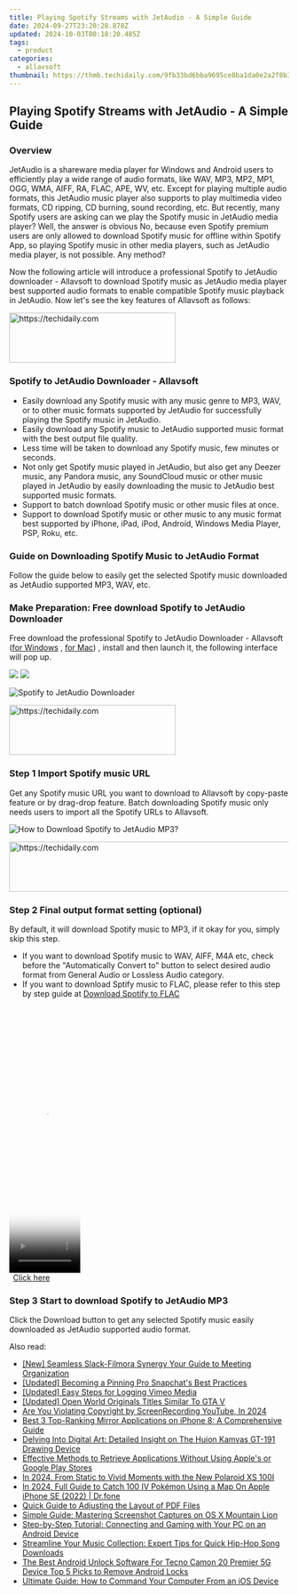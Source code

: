 ```yaml
---
title: Playing Spotify Streams with JetAudio - A Simple Guide
date: 2024-09-27T23:20:28.878Z
updated: 2024-10-03T00:18:20.485Z
tags:
  - product
categories:
  - allavsoft
thumbnail: https://thmb.techidaily.com/9fb33bd6bba9695ce8ba1da0e2a2f8b35a76e62cf2e1d56812a41fc12ff7dc0c.jpg
---
```


## Playing Spotify Streams with JetAudio - A Simple Guide

### Overview

JetAudio is a shareware media player for Windows and Android users to efficiently play a wide range of audio formats, like WAV, MP3, MP2, MP1, OGG, WMA, AIFF, RA, FLAC, APE, WV, etc. Except for playing multiple audio formats, this JetAudio music player also supports to play multimedia video formats, CD ripping, CD burning, sound recording, etc. But recently, many Spotify users are asking can we play the Spotify music in JetAudio media player? Well, the answer is obvious No, because even Spotify premium users are only allowed to download Spotify music for offline within Spotify App, so playing Spotify music in other media players, such as JetAudio media player, is not possible. Any method?

Now the following article will introduce a professional Spotify to JetAudio downloader - Allavsoft to download Spotify music as JetAudio media player best supported audio formats to enable compatible Spotify music playback in JetAudio. Now let's see the key features of Allavsoft as follows:

<!-- affiliate ads begin -->
<a href="https://aligracehair.sjv.io/c/5597632/2016143/19272" target="_top" id="2016143">
  <img src="//a.impactradius-go.com/display-ad/19272-2016143" border="0" alt="https://techidaily.com" width="300" height="90"/>
</a>
<img height="0" width="0" src="https://aligracehair.sjv.io/i/5597632/2016143/19272" style="position:absolute;visibility:hidden;" border="0" />
<!-- affiliate ads end -->

### Spotify to JetAudio Downloader - Allavsoft

* Easily download any Spotify music with any music genre to MP3, WAV, or to other music formats supported by JetAudio for successfully playing the Spotify music in JetAudio.
* Easily download any Spotify music to JetAudio supported music format with the best output file quality.
* Less time will be taken to download any Spotify music, few minutes or seconds.
* Not only get Spotify music played in JetAudio, but also get any Deezer music, any Pandora music, any SoundCloud music or other music played in JetAudio by easily downloading the music to JetAudio best supported music formats.
* Support to batch download Spotify music or other music files at once.
* Support to download Spotify music or other music to any music format best supported by iPhone, iPad, iPod, Android, Windows Media Player, PSP, Roku, etc.

### Guide on Downloading Spotify Music to JetAudio Format

Follow the guide below to easily get the selected Spotify music downloaded as JetAudio supported MP3, WAV, etc.

### Make Preparation: Free download Spotify to JetAudio Downloader

Free download the professional Spotify to JetAudio Downloader - Allavsoft ([for Windows](https://tools.techidaily.com/allavsoft/products/) , [for Mac](https://tools.techidaily.com/allavsoft/products/)) , install and then launch it, the following interface will pop up.

[![](https://www.allavsoft.com/how-to/../images/how-to/free-download-win.jpg)](https://tools.techidaily.com/allavsoft/products/) [![](https://www.allavsoft.com/how-to/../images/how-to/free-download-mac.jpg)](https://tools.techidaily.com/allavsoft/products/)

![Spotify to JetAudio Downloader](https://www.allavsoft.com/how-to/../images/allavsoft/screen-shot-600.jpg)

<!-- affiliate ads begin -->
<a href="https://aligracehair.sjv.io/c/5597632/1934254/19272" target="_top" id="1934254">
  <img src="//a.impactradius-go.com/display-ad/19272-1934254" border="0" alt="https://techidaily.com" width="300" height="90"/>
</a>
<img height="0" width="0" src="https://aligracehair.sjv.io/i/5597632/1934254/19272" style="position:absolute;visibility:hidden;" border="0" />
<!-- affiliate ads end -->

### Step 1 Import Spotify music URL

Get any Spotify music URL you want to download to Allavsoft by copy-paste feature or by drag-drop feature. Batch downloading Spotify music only needs users to import all the Spotify URLs to Allavsoft.

![How to Download Spotify to JetAudio MP3?](https://www.allavsoft.com/how-to/../images/how-to/download-rtmp-video/download-rtmp-video.jpg)

<!-- affiliate ads begin -->
<a href="https://ephamedtechinc.pxf.io/c/5597632/2137220/26400" target="_top" id="2137220">
  <img src="//a.impactradius-go.com/display-ad/26400-2137220" border="0" alt="https://techidaily.com" width="728" height="90"/>
</a>
<img height="0" width="0" src="https://ephamedtechinc.pxf.io/i/5597632/2137220/26400" style="position:absolute;visibility:hidden;" border="0" />
<!-- affiliate ads end -->

### Step 2 Final output format setting (optional)

By default, it will download Spotify music to MP3, if it okay for you, simply skip this step.

* If you want to download Spotify music to WAV, AIFF, M4A etc, check before the "Automatically Convert to" button to select desired audio format from General Audio or Lossless Audio category.
* If you want to download Sptify music to FLAC, please refer to this step by step guide at [Download Spotify to FLAC](https://tools.techidaily.com/allavsoft/products/)

<!-- affiliate ads begin -->
<span id="1975636">
					<video width="128" height="480" style="cursor:pointer"
           poster="//a.impactradius-go.com/display-clicktoplayimage/1975636.png"
           onclick="if(!this.playClicked){this.play();this.setAttribute('controls',true);this.playClicked=true;}">
	   <source src="//a.impactradius-go.com/display-ad/22993-1975636">
	   <img src="//a.impactradius-go.com/display-clicktoplayimage/1975636.png" style="border: none; height: 100%; width: 100%; object-fit: contain">
	</video>
	<div style="width:80px;text-align:center"><a href="javascript:window.open(decodeURIComponent('https%3A%2F%2Fhomestyler.sjv.io%2Fc%2F5597632%2F1975636%2F22993'), '_blank');void(0);">Click here</a></div>
</span>
<img height="0" width="0" src="https://imp.pxf.io/i/5597632/1975636/22993" style="position:absolute;visibility:hidden;" border="0" />
<!-- affiliate ads end -->

### Step 3 Start to download Spotify to JetAudio MP3

Click the Download button to get any selected Spotify music easily downloaded as JetAudio supported audio format.

<ins class="adsbygoogle"
     style="display:block"
     data-ad-format="autorelaxed"
     data-ad-client="ca-pub-7571918770474297"
     data-ad-slot="1223367746"></ins>

<ins class="adsbygoogle"
     style="display:block"
     data-ad-client="ca-pub-7571918770474297"
     data-ad-slot="8358498916"
     data-ad-format="auto"
     data-full-width-responsive="true"></ins>

<span class="atpl-alsoreadstyle">Also read:</span>
<div><ul>
<li><a href="https://video-screen-grab.techidaily.com/new-seamless-slack-filmora-synergy-your-guide-to-meeting-organization/"><u>[New] Seamless Slack-Filmora Synergy Your Guide to Meeting Organization</u></a></li>
<li><a href="https://snapchat-videos.techidaily.com/updated-becoming-a-pinning-pro-snapchats-best-practices/"><u>[Updated] Becoming a Pinning Pro Snapchat's Best Practices</u></a></li>
<li><a href="https://visual-screen-recording.techidaily.com/updated-easy-steps-for-logging-vimeo-media/"><u>[Updated] Easy Steps for Logging Vimeo Media</u></a></li>
<li><a href="https://screen-sharing-recording.techidaily.com/updated-open-world-originals-titles-similar-to-gta-v/"><u>[Updated] Open World Originals Titles Similar To GTA V</u></a></li>
<li><a href="https://youtube-zero.techidaily.com/ou-violating-copyright-by-screenrecording-youtube-in-2024/"><u>Are You Violating Copyright by ScreenRecording YouTube, In 2024</u></a></li>
<li><a href="https://win-help.techidaily.com/best-3-top-ranking-mirror-applications-on-iphone-8-a-comprehensive-guide/"><u>Best 3 Top-Ranking Mirror Applications on iPhone 8: A Comprehensive Guide</u></a></li>
<li><a href="https://buynow-info.techidaily.com/delving-into-digital-art-detailed-insight-on-the-huion-kamvas-gt-191-drawing-device/"><u>Delving Into Digital Art: Detailed Insight on The Huion Kamvas GT-191 Drawing Device</u></a></li>
<li><a href="https://win-help.techidaily.com/effective-methods-to-retrieve-applications-without-using-apples-or-google-play-stores/"><u>Effective Methods to Retrieve Applications Without Using Apple's or Google Play Stores</u></a></li>
<li><a href="https://fox-info.techidaily.com/in-2024-from-static-to-vivid-moments-with-the-new-polaroid-xs-100i/"><u>In 2024, From Static to Vivid Moments with the New Polaroid XS 100I</u></a></li>
<li><a href="https://ios-pokemon-go.techidaily.com/in-2024-full-guide-to-catch-100-iv-pokemon-using-a-map-on-apple-iphone-se-2022-drfone-by-drfone-virtual-ios/"><u>In 2024, Full Guide to Catch 100 IV Pokémon Using a Map On Apple iPhone SE (2022) | Dr.fone</u></a></li>
<li><a href="https://win-help.techidaily.com/quick-guide-to-adjusting-the-layout-of-pdf-files/"><u>Quick Guide to Adjusting the Layout of PDF Files</u></a></li>
<li><a href="https://win-help.techidaily.com/simple-guide-mastering-screenshot-captures-on-os-x-mountain-lion/"><u>Simple Guide: Mastering Screenshot Captures on OS X Mountain Lion</u></a></li>
<li><a href="https://win-help.techidaily.com/step-by-step-tutorial-connecting-and-gaming-with-your-pc-on-an-android-device/"><u>Step-by-Step Tutorial: Connecting and Gaming with Your PC on an Android Device</u></a></li>
<li><a href="https://win-help.techidaily.com/streamline-your-music-collection-expert-tips-for-quick-hip-hop-song-downloads/"><u>Streamline Your Music Collection: Expert Tips for Quick Hip-Hop Song Downloads</u></a></li>
<li><a href="https://sim-unlock.techidaily.com/the-best-android-unlock-software-for-tecno-camon-20-premier-5g-device-top-5-picks-to-remove-android-locks-by-drfone-android/"><u>The Best Android Unlock Software For Tecno Camon 20 Premier 5G Device Top 5 Picks to Remove Android Locks</u></a></li>
<li><a href="https://win-help.techidaily.com/ultimate-guide-how-to-command-your-computer-from-an-ios-device/"><u>Ultimate Guide: How to Command Your Computer From an iOS Device</u></a></li>
</ul></div>

